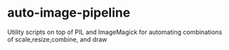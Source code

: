 # auto-image-pipeline
Utility scripts on top of PIL and ImageMagick for automating combinations of scale,resize,combine, and draw
